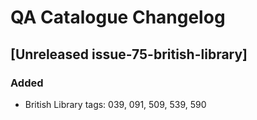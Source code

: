 # QA Catalogue Changelog

## [Unreleased issue-75-british-library]

### Added

- British Library tags: 039, 091, 509, 539, 590